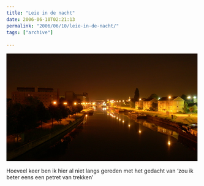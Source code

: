 ```yaml
---
title: "Leie in de nacht"
date: 2006-06-10T02:21:13
permalink: "2006/06/10/leie-in-de-nacht/"
tags: ["archive"]

---
```

![Leie in de nacht](/images/blog/2006/06/leienight.jpg)

Hoeveel keer ben ik hier al niet langs gereden met het gedacht van ‘zou ik beter eens een petret van trekken’
